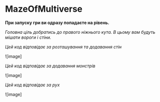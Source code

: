 # MazeOfMultiverse
**При запуску гри ви одразу попадаєте на рівень.**

*Головна ціль добратись до правого ніжнього кута. В цьому вам будуть мішати вороги і стіни.*

*Цей код відповідає за розташування та додавання стін*

![image]

*Цей код відповідає за додавання монстрів*

![image]

*Цей код відповідає за рух*

![image]

